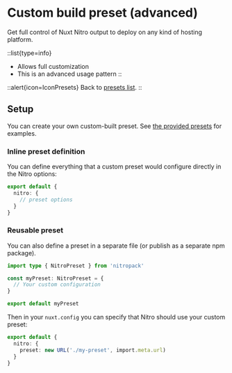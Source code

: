# Custom build preset (advanced)

Get full control of Nuxt Nitro output to deploy on any kind of hosting platform.

::list{type=info}

- Allows full customization
- This is an advanced usage pattern
::

::alert{icon=IconPresets}
Back to [presets list](/guide/deployment/presets).
::

## Setup

You can create your own custom-built preset. See [the provided presets](https://github.com/unjs/nitro/tree/main/src/presets) for examples.

### Inline preset definition

You can define everything that a custom preset would configure directly in the Nitro options:

```ts [nuxt.config.js|ts]
export default {
  nitro: {
    // preset options
  }
}
```

### Reusable preset

You can also define a preset in a separate file (or publish as a separate npm package).

```ts [my-preset/index.ts]
import type { NitroPreset } from 'nitropack'

const myPreset: NitroPreset = {
  // Your custom configuration
}

export default myPreset
```

Then in your `nuxt.config` you can specify that Nitro should use your custom preset:

```ts [nuxt.config.js|ts]
export default {
  nitro: {
    preset: new URL('./my-preset', import.meta.url)
  }
}
```
